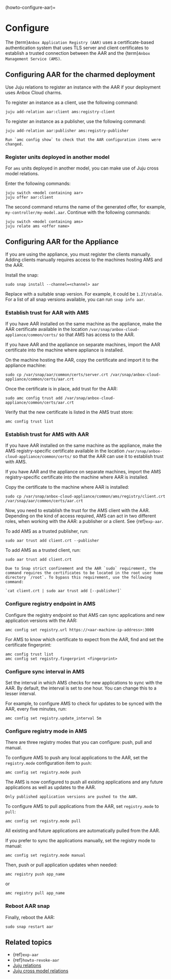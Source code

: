 (howto-configure-aar)=
# Configure

The {term}`Anbox Application Registry (AAR)` uses a certificate-based authentication system that uses TLS server and client certificates to establish a trusted connection between the AAR and the {term}`Anbox Management Service (AMS)`.

## Configuring AAR for the charmed deployment

Use Juju relations to register an instance with the AAR if your deployment uses Anbox Cloud charms.

To register an instance as a client, use the following command:

    juju add-relation aar:client ams:registry-client

To register an instance as a publisher, use the following command:

    juju add-relation aar:publisher ams:registry-publisher

```{tip}
Run `amc config show` to check that the AAR configuration items were changed.
```

### Register units deployed in another model

For `ams` units deployed in another model, you can make use of Juju cross model relations.

Enter the following commands:

    juju switch <model containing aar>
    juju offer aar:client

The second command returns the name of the generated offer, for example, `my-controller/my-model.aar`. Continue with the following commands:

    juju switch <model containing ams>
    juju relate ams <offer name>

## Configuring AAR for the Appliance

If you are using the appliance, you must register the clients manually. Adding clients manually requires access to the machines hosting AMS and the AAR.

Install the snap:

    sudo snap install --channel=<channel> aar

Replace <channel> with a suitable snap version. For example, it could be `1.27/stable`. For a list of all snap versions available, you can run `snap info aar`.

### Establish trust for AAR with AMS

If you have AAR installed on the same machine as the appliance, make the AAR certificate available in the location `/var/snap/anbox-cloud-appliance/common/certs/` so that AMS has access to the AAR.

If you have AAR and the appliance on separate machines, import the AAR certificate into the machine where appliance is installed.

On the machine hosting the AAR, copy the certificate and import it to the appliance machine:

    sudo cp /var/snap/aar/common/certs/server.crt /var/snap/anbox-cloud-appliance/common/certs/aar.crt

Once the certificate is in place, add trust for the AAR:

    sudo amc config trust add /var/snap/anbox-cloud-appliance/common/certs/aar.crt

Verify that the new certificate is listed in the AMS trust store:

    amc config trust list

### Establish trust for AMS with AAR

If you have AAR installed on the same machine as the appliance, make the AMS registry-specific certificate available in the location `/var/snap/anbox-cloud-appliance/common/certs/` so that the AAR can use it to establish trust with AMS.

If you have AAR and the appliance on separate machines, import the AMS registry-specific certificate into the machine where AAR is installed.

Copy the certificate to the machine where AAR is installed:

    sudo cp /var/snap/anbox-cloud-appliance/common/ams/registry/client.crt /var/snap/aar/common/certs/aar.crt

Now, you need to establish the trust for the AMS client with the AAR. Depending on the kind of access required, AMS can act in two different roles, when working with the AAR: a publisher or a client. See {ref}`exp-aar`.

To add AMS as a trusted publisher, run:

    sudo aar trust add client.crt --publisher

To add AMS as a trusted client, run:

    sudo aar trust add client.crt

```{note}
Due to Snap strict confinement and the AAR `sudo` requirement, the command requires the certificates to be located in the root user home directory `/root`. To bypass this requirement, use the following command:

`cat client.crt | sudo aar trust add [--publisher]`
```

### Configure registry endpoint in AMS

Configure the registry endpoint so that AMS can sync applications and new application versions with the AAR:

    amc config set registry.url https://<aar-machine-ip-address>:3000

For AMS to know which certificate to expect from the AAR, find and set the certificate fingerprint:

    amc config trust list
    amc config set registry.fingerprint <fingerprint>

### Configure sync interval in AMS

Set the interval in which AMS checks for new applications to sync with the AAR. By default, the interval is set to one hour. You can change this to a lesser interval.

For example, to configure AMS to check for updates to be synced with the AAR, every five minutes, run:

    amc config set registry.update_interval 5m

### Configure registry mode in AMS

There are three registry modes that you can configure: push, pull and manual.

To configure AMS to push any local applications to the AAR, set the `registry.mode` configuration item to `push`:

    amc config set registry.mode push

The AMS is now configured to push all existing applications and any future applications as well as updates to the AAR.

```{note}
Only published application versions are pushed to the AAR.
```

To configure AMS to pull applications from the AAR, set `registry.mode` to `pull`:

    amc config set registry.mode pull

All existing and future applications are automatically pulled from the AAR.

If you prefer to sync the applications manually, set the registry mode to manual:

    amc config set registry.mode manual

Then, push or pull application updates when needed:

    amc registry push app_name

or

    amc registry pull app_name

### Reboot AAR snap

Finally, reboot the AAR:

    sudo snap restart aar

## Related topics

* {ref}`exp-aar`
* {ref}`howto-revoke-aar`
* [Juju relations](https://canonical-juju.readthedocs-hosted.com/en/latest/user/reference/relation/)
* [Juju cross model relations](https://canonical-juju.readthedocs-hosted.com/en/latest/user/reference/relation/#cross-model/)

